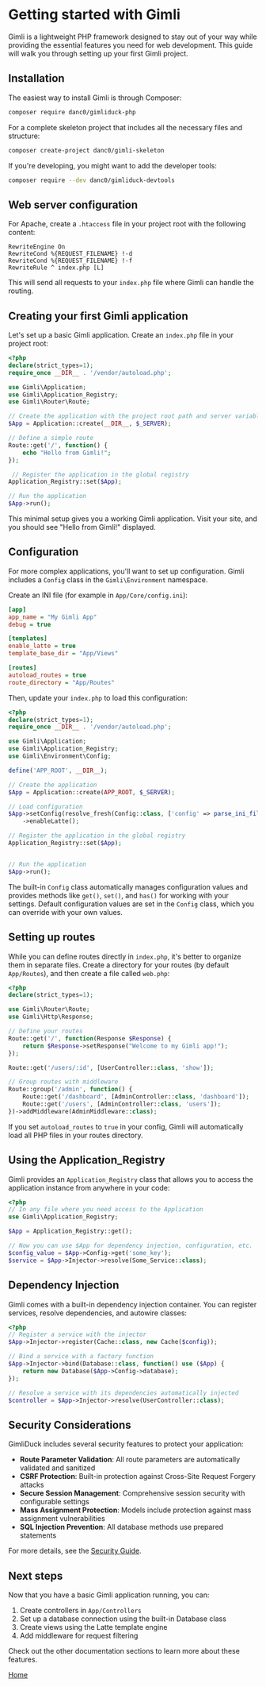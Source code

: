 # Getting started with Gimli

Gimli is a lightweight PHP framework designed to stay out of your way while providing the essential features you need for web development. This guide will walk you through setting up your first Gimli project.

## Installation

The easiest way to install Gimli is through Composer:

```bash
composer require danc0/gimliduck-php
```

For a complete skeleton project that includes all the necessary files and structure:

```bash
composer create-project danc0/gimli-skeleton
```

If you're developing, you might want to add the developer tools:

```bash
composer require --dev danc0/gimliduck-devtools
```

## Web server configuration

For Apache, create a `.htaccess` file in your project root with the following content:

```
RewriteEngine On
RewriteCond %{REQUEST_FILENAME} !-d
RewriteCond %{REQUEST_FILENAME} !-f
RewriteRule ^ index.php [L]
```

This will send all requests to your `index.php` file where Gimli can handle the routing.

## Creating your first Gimli application

Let's set up a basic Gimli application. Create an `index.php` file in your project root:

```php
<?php
declare(strict_types=1);
require_once __DIR__ . '/vendor/autoload.php';

use Gimli\Application;
use Gimli\Application_Registry;
use Gimli\Router\Route;

// Create the application with the project root path and server variables
$App = Application::create(__DIR__, $_SERVER);

// Define a simple route
Route::get('/', function() {
    echo "Hello from Gimli!";
});

 // Register the application in the global registry
Application_Registry::set($App);

// Run the application
$App->run();
```

This minimal setup gives you a working Gimli application. Visit your site, and you should see "Hello from Gimli!" displayed.

## Configuration

For more complex applications, you'll want to set up configuration. Gimli includes a `Config` class in the `Gimli\Environment` namespace.

Create an INI file (for example in `App/Core/config.ini`):

```ini
[app]
app_name = "My Gimli App"
debug = true

[templates]
enable_latte = true
template_base_dir = "App/Views"

[routes]
autoload_routes = true
route_directory = "App/Routes"
```

Then, update your `index.php` to load this configuration:

```php
<?php
declare(strict_types=1);
require_once __DIR__ . '/vendor/autoload.php';

use Gimli\Application;
use Gimli\Application_Registry;
use Gimli\Environment\Config;

define('APP_ROOT', __DIR__);

// Create the application
$App = Application::create(APP_ROOT, $_SERVER);

// Load configuration
$App->setConfig(resolve_fresh(Config::class, ['config' => parse_ini_file(APP_ROOT . '/App/Core/config.ini', true)], $App))
    ->enableLatte();

// Register the application in the global registry
Application_Registry::set($App);


// Run the application
$App->run();
```

The built-in `Config` class automatically manages configuration values and provides methods like `get()`, `set()`, and `has()` for working with your settings. Default configuration values are set in the `Config` class, which you can override with your own values.

## Setting up routes

While you can define routes directly in `index.php`, it's better to organize them in separate files. Create a directory for your routes (by default `App/Routes`), and then create a file called `web.php`:

```php
<?php
declare(strict_types=1);

use Gimli\Router\Route;
use Gimli\Http\Response;

// Define your routes
Route::get('/', function(Response $Response) {
    return $Response->setResponse("Welcome to my Gimli app!");
});

Route::get('/users/:id', [UserController::class, 'show']);

// Group routes with middleware
Route::group('/admin', function() {
    Route::get('/dashboard', [AdminController::class, 'dashboard']);
    Route::get('/users', [AdminController::class, 'users']);
})->addMiddleware(AdminMiddleware::class);
```

If you set `autoload_routes` to `true` in your config, Gimli will automatically load all PHP files in your routes directory.

## Using the Application_Registry

Gimli provides an `Application_Registry` class that allows you to access the application instance from anywhere in your code:

```php
<?php
// In any file where you need access to the Application
use Gimli\Application_Registry;

$App = Application_Registry::get();

// Now you can use $App for dependency injection, configuration, etc.
$config_value = $App->Config->get('some_key');
$service = $App->Injector->resolve(Some_Service::class);
```

## Dependency Injection

Gimli comes with a built-in dependency injection container. You can register services, resolve dependencies, and autowire classes:

```php
<?php
// Register a service with the injector
$App->Injector->register(Cache::class, new Cache($config));

// Bind a service with a factory function
$App->Injector->bind(Database::class, function() use ($App) {
    return new Database($App->Config->database);
});

// Resolve a service with its dependencies automatically injected
$controller = $App->Injector->resolve(UserController::class);
```

## Security Considerations

GimliDuck includes several security features to protect your application:

- **Route Parameter Validation**: All route parameters are automatically validated and sanitized
- **CSRF Protection**: Built-in protection against Cross-Site Request Forgery attacks
- **Secure Session Management**: Comprehensive session security with configurable settings
- **Mass Assignment Protection**: Models include protection against mass assignment vulnerabilities
- **SQL Injection Prevention**: All database methods use prepared statements

For more details, see the [Security Guide](99-Security_Guide.md).

## Next steps

Now that you have a basic Gimli application running, you can:

1. Create controllers in `App/Controllers`
2. Set up a database connection using the built-in Database class
3. Create views using the Latte template engine
4. Add middleware for request filtering

Check out the other documentation sections to learn more about these features.

[Home](https://dvnc0.github.io/gimli-php/)

